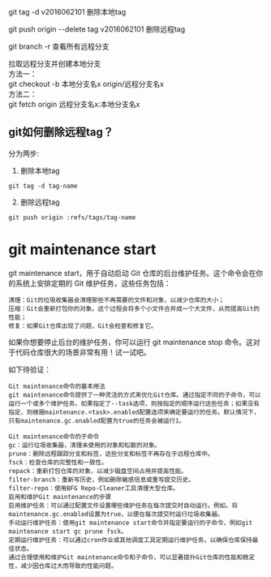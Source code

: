 git tag -d v2016062101 删除本地tag

git push origin --delete tag v2016062101 删除远程tag

git branch -r 查看所有远程分支

拉取远程分支并创建本地分支   
方法一：  
git checkout -b 本地分支名x origin/远程分支名x  
方法二：  
git fetch origin 远程分支名x:本地分支名x


## git如何删除远程tag？

分为两步:

1. 删除本地tag
```
git tag -d tag-name
```

2. 删除远程tag
```
git push origin :refs/tags/tag-name
```

# git maintenance start

git maintenance start，用于自动启动 Git 仓库的后台维护任务。这个命令会在你的系统上安排定期的 Git 维护任务，这些任务包括：

    清理：Git的垃圾收集器会清理那些不再需要的文件和对象，以减少仓库的大小；   
    压缩：Git会重新打包你的对象。这个过程会将多个小文件合并成一个大文件，从而提高Git的性能；   
    修复：如果Git仓库出现了问题，Git会检查和修复它。   

如果你想要停止后台的维护任务，你可以运行 git maintenance stop 命令。这对于代码仓库很大的场景非常有用！试一试吧。

如下待验证：

```
Git maintenance命令的基本用法
git maintenance命令提供了一种灵活的方式来优化Git仓库。通过指定不同的子命令，可以运行一个或多个维护任务。如果指定了--task选项，则按指定的顺序运行这些任务；如果没有指定，则根据maintenance.<task>.enabled配置选项来确定要运行的任务。默认情况下，只有maintenance.gc.enabled配置为true的任务会被运行‌1。

Git maintenance命令的子命令
‌gc‌：运行垃圾收集器，清理未使用的对象和松散的对象。
‌prune‌：删除远程跟踪分支和标签，这些分支和标签不再存在于远程仓库中。
‌fsck‌：检查仓库的完整性和一致性。
‌repack‌：重新打包仓库的对象，以减少磁盘空间占用并提高性能。
‌filter-branch‌：重新写历史，例如删除敏感信息或重写提交历史。
‌filter-repo‌：使用BFG Repo-Cleaner工具清理大型仓库。
启用和维护Git maintenance的步骤
‌启用维护任务‌：可以通过配置文件设置哪些维护任务在每次提交时自动运行。例如，将maintenance.gc.enabled设置为true，以便在每次提交时运行垃圾收集器。
‌手动运行维护任务‌：使用git maintenance start命令并指定要运行的子命令，例如git maintenance start gc prune fsck。
‌定期运行维护任务‌：可以通过cron作业或其他调度工具定期运行维护任务，以确保仓库保持最佳状态。
通过合理使用和维护Git maintenance命令和子命令，可以显著提升Git仓库的性能和稳定性，减少因仓库过大而导致的性能问题。
```